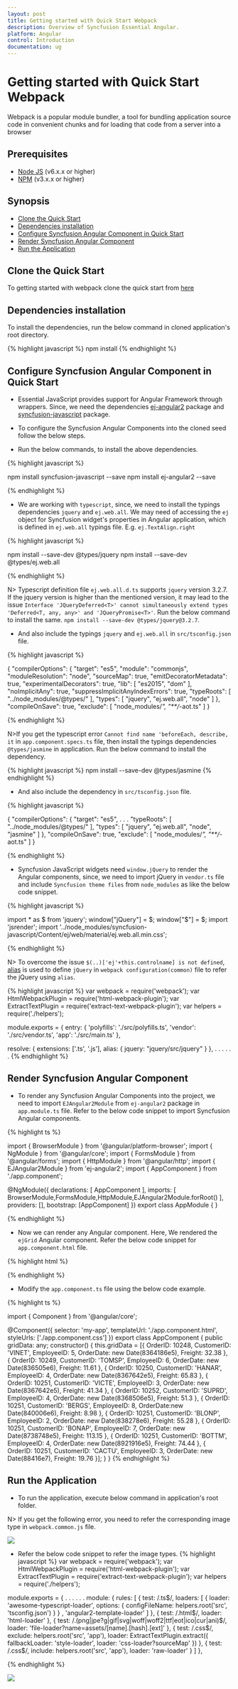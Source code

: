 ```yaml
---
layout: post
title: Getting started with Quick Start Webpack
description: Overview of Syncfusion Essential Angular.
platform: Angular
control: Introduction
documentation: ug
---
```



# Getting started with Quick Start Webpack

Webpack is a popular module bundler, a tool for bundling application source code in convenient chunks and for loading that code from a server into a browser

## Prerequisites

* [Node JS](https://nodejs.org/en/) (v6.x.x or higher)
* [NPM](http://blog.npmjs.org/post/85484771375/how-to-install-npm) (v3.x.x or higher)

## Synopsis 

* [Clone the Quick Start](#clone-the-quick-start)
* [Dependencies installation](#dependencies-installation)
* [Configure Syncfusion Angular Component in Quick Start](#configure-syncfusion-angular-component-in-quick-start)
* [Render Syncfusion Angular Component](#render-syncfusion-angular-component)
* [Run the Application](#run-the-application)

## Clone the Quick Start

To getting started with webpack clone the quick start from [here](https://angular.io/guide/webpack)

## Dependencies installation

To install the dependencies, run the below command in cloned application's root directory.

{% highlight javascript %}
npm install
{% endhighlight %}

## Configure Syncfusion Angular Component in Quick Start

* Essential JavaScript provides support for Angular Framework through wrappers. Since, we need the dependencies [ej-angular2](https://www.npmjs.com/package/ej-angular2) package and [syncfusion-javascript](https://www.npmjs.com/package/syncfusion-javascript) package.

* To configure the Syncfusion Angular Components into the cloned seed follow the below steps.

* Run the below commands, to install the above dependencies.


{% highlight javascript %}

npm install syncfusion-javascript --save
npm install ej-angular2 --save

{% endhighlight %}

* We are working with `typescript`, since, we need to install the typings dependencies `jquery` and `ej.web.all`. We may need of accessing the `ej` object for Syncfusion widget's properties in Angular application, which is defined in `ej.web.all` typings file.
E.g.  `ej.TextAlign.right`

{% highlight javascript %}

npm install --save-dev @types/jquery
npm install --save-dev @types/ej.web.all

{% endhighlight %}

N> Typescript definition file `ej.web.all.d.ts` supports `jquery` version 3.2.7. If the jquery version is higher than the mentioned version, it may lead to the issue `Interface 'JQueryDeferred<T>' cannot simultaneously extend types 'Deferred<T, any, any>' and 'JQueryPromise<T>'`. Run the below command to install the same.
`npm install --save-dev @types/jquery@3.2.7`.

* And also include the typings `jquery` and `ej.web.all` in `src/tsconfig.json` file. 

{% highlight javascript %}

{
  "compilerOptions": {
    "target": "es5",
    "module": "commonjs",
    "moduleResolution": "node",
    "sourceMap": true,
    "emitDecoratorMetadata": true,
    "experimentalDecorators": true,
    "lib": [ "es2015", "dom" ],
    "noImplicitAny": true,
    "suppressImplicitAnyIndexErrors": true,
    "typeRoots": [
      "../node_modules/@types/"
    ],
     "types": [
      "jquery",
      "ej.web.all",
      "node"
    ]
  },
  "compileOnSave": true,
  "exclude": [
    "node_modules/*",
    "**/*-aot.ts"
  ]
}

{% endhighlight %}

N>If you get the typescript error `Cannot find name 'beforeEach, describe, it` in `app.component.specs.ts` file, then install the typings dependencies `@types/jasmine` in application. Run the below command to install the dependency.

{% highlight javascript %}
npm install --save-dev @types/jasmine
{% endhighlight %}

* And also include the dependency in `src/tsconfig.json` file.

{% highlight javascript %}

{
  "compilerOptions": {
    "target": "es5",
    . . .
    "typeRoots": [
      "../node_modules/@types/"
    ],
     "types": [
      "jquery",
      "ej.web.all",
      "node",
      "jasmine"
    ]
  },
  "compileOnSave": true,
  "exclude": [
    "node_modules/*",
    "**/*-aot.ts"
  ]
}

{% endhighlight %}

* Syncfusion JavaScript widgets need `window.jQuery` to render the Angular components, since, we need to import jQuery in `vendor.ts` file and include `Syncfusion theme files` from `node_modules` as like the below code snippet. 

{% highlight javascript %}

import * as $ from 'jquery';
window["jQuery"] = $;
window["$"] = $;
import 'jsrender';
import '../node_modules/syncfusion-javascript/Content/ej/web/material/ej.web.all.min.css';

{% endhighlight %}

N> To overcome the issue `$(..)['ej'+this.controlname] is not defined`, [alias](https://webpack.js.org/configuration/resolve/) is used to define `jQuery` in `webpack configuration(common)` file to refer the jQuery using `alias`.

{% highlight javascript %}
var webpack = require('webpack');
var HtmlWebpackPlugin = require('html-webpack-plugin');
var ExtractTextPlugin = require('extract-text-webpack-plugin');
var helpers = require('./helpers');

module.exports = {
  entry: {
    'polyfills': './src/polyfills.ts',
    'vendor': './src/vendor.ts',
    'app': './src/main.ts'
  },

  resolve: {
    extensions: ['.ts', '.js'],
    alias: {
        jquery: "jquery/src/jquery"
      }
  },
. . .
.  .  .
{% endhighlight %}

## Render Syncfusion Angular Component

* To render any Syncfusion Angular Components into the project, we need to import `EJAngular2Module` from `ej-angular2` package in `app.module.ts` file. Refer to the below code snippet to import Syncfusion Angular components.

{% highlight ts %}

import { BrowserModule } from '@angular/platform-browser';
import { NgModule } from '@angular/core';
import { FormsModule } from '@angular/forms';
import { HttpModule } from '@angular/http';
import { EJAngular2Module } from 'ej-angular2'; 
import { AppComponent } from './app.component';

@NgModule({
  declarations: [
    AppComponent
  ],
  imports: [
    BrowserModule,FormsModule,HttpModule,EJAngular2Module.forRoot() 
  ],
  providers: [],
  bootstrap: [AppComponent]
})
export class AppModule { }

{% endhighlight %}

* Now we can render any Angular component. Here, We rendered the `ejGrid` Angular component. Refer the below code snippet for `app.component.html` file.

{% highlight html %}

<main>
  <ej-grid [allowPaging]="true"  [dataSource]="gridData" [allowPaging]="true" [pageSettings.pageSize]="5">
    <e-columns>
        <e-column field="OrderID" headerText="Order ID" width="75" textAlign="right"></e-column>
        <e-column field="CustomerID" headerText="Customer ID" width="80"></e-column>
        <e-column field="EmployeeID" headerText="Employee ID" width="75" textAlign="right"></e-column>
        <e-column field="Freight" width="75" format="{0:C}" textAlign="right"></e-column>
        <e-column field="OrderDate" headerText="Order Date" width="80" format="{0:MM/dd/yyyy}" textAlign="right"></e-column>
    </e-columns>
</ej-grid>
</main>

{% endhighlight %}

* Modify the `app.component.ts` file using the below code example.

{% highlight ts %}

import { Component } from '@angular/core';

@Component({
  selector: 'my-app',
  templateUrl: './app.component.html',
  styleUrls: ['./app.component.css']
})
export class AppComponent { 
   public gridData: any;
    constructor() {
        this.gridData = [{
            OrderID: 10248, CustomerID: 'VINET', EmployeeID: 5,
            OrderDate: new Date(8364186e5), Freight: 32.38
        },
        {
            OrderID: 10249, CustomerID: 'TOMSP', EmployeeID: 6,
            OrderDate: new Date(836505e6), Freight: 11.61
        },
        {
            OrderID: 10250, CustomerID: 'HANAR', EmployeeID: 4,
            OrderDate: new Date(8367642e5), Freight: 65.83
        },
        {
            OrderID: 10251, CustomerID: 'VICTE', EmployeeID: 3,
            OrderDate: new Date(8367642e5), Freight: 41.34
        },
        {
            OrderID: 10252, CustomerID: 'SUPRD', EmployeeID: 4,
            OrderDate: new Date(8368506e5), Freight: 51.3
        },
         {
            OrderID: 10251, CustomerID: 'BERGS', EmployeeID: 8,
            OrderDate:new Date(840006e6), Freight: 8.98
        },
         {
            OrderID: 10251, CustomerID: 'BLONP', EmployeeID: 2,
            OrderDate: new Date(838278e6), Freight: 55.28
        },
         {
            OrderID: 10251, CustomerID: 'BONAP', EmployeeID: 7,
            OrderDate: new Date(8738748e5), Freight: 113.15
        },
         {
            OrderID: 10251, CustomerID: 'BOTTM', EmployeeID: 4,
            OrderDate: new Date(8921916e5), Freight: 74.44
        },
         {
            OrderID: 10251, CustomerID: 'CACTU', EmployeeID: 3,
            OrderDate: new Date(88416e7), Freight: 19.76
        }];
    }
}
{% endhighlight %}

## Run the Application

* To run the application, execute below command in application's root folder.

N> If you get the following error, you need to refer the corresponding image type in `webpack.common.js` file. 

![](/angular/GettingStarted/Images/cssloader.png)

* Refer the below code snippet to refer the image types.
{% highlight javascript %}
var webpack = require('webpack');
var HtmlWebpackPlugin = require('html-webpack-plugin');
var ExtractTextPlugin = require('extract-text-webpack-plugin');
var helpers = require('./helpers');

module.exports = {
  . . .
  . . .
  module: {
    rules: [
      {
        test: /\.ts$/,
        loaders: [
          {
            loader: 'awesome-typescript-loader',
            options: { configFileName: helpers.root('src', 'tsconfig.json') }
          } , 'angular2-template-loader'
        ]
      },
      {
        test: /\.html$/,
        loader: 'html-loader'
      },
      {
        test: /\.(png|jpe?g|gif|svg|woff|woff2|ttf|eot|ico|cur|ani)$/,
        loader: 'file-loader?name=assets/[name].[hash].[ext]'
      },
      {
        test: /\.css$/,
        exclude: helpers.root('src', 'app'),
        loader: ExtractTextPlugin.extract({ fallbackLoader: 'style-loader', loader: 'css-loader?sourceMap' })
      },
      {
        test: /\.css$/,
        include: helpers.root('src', 'app'),
        loader: 'raw-loader'
      }
    ]
  },


{% endhighlight %}

![](/angular/GettingStarted/Images/webpackoutput.png)



